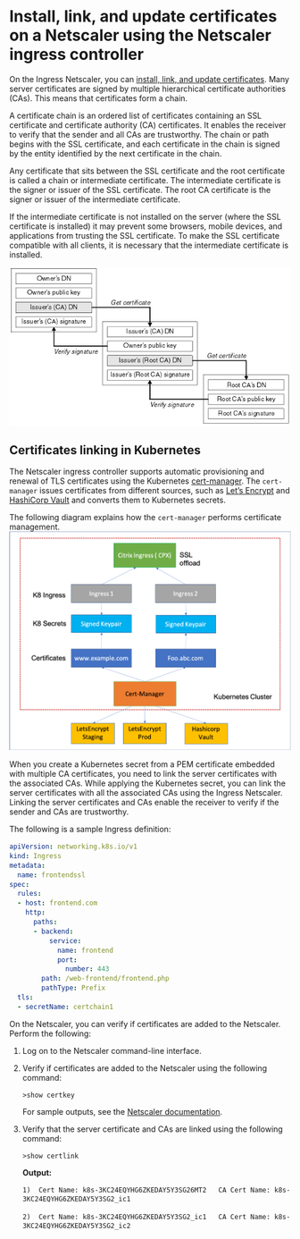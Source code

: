 # Install, link, and update certificates on a Netscaler using the Netscaler ingress controller

On the Ingress Netscaler, you can [install, link, and update certificates](https://docs.citrix.com/en-us/citrix-adc/13/ssl/ssl-certificates/add-group-certs.html). Many server certificates are signed by multiple hierarchical certificate authorities (CAs). This means that certificates form a chain.

A certificate chain is an ordered list of certificates containing an SSL certificate and certificate authority (CA) certificates. It enables the receiver to verify that the sender and all CAs are trustworthy. The chain or path begins with the SSL certificate, and each certificate in the chain is signed by the entity identified by the next certificate in the chain.

Any certificate that sits between the SSL certificate and the root certificate is called a chain or intermediate certificate. The intermediate certificate is the signer or issuer of the SSL certificate. The root CA certificate is the signer or issuer of the intermediate certificate.

If the intermediate certificate is not installed on the server (where the SSL certificate is installed) it may prevent some browsers, mobile devices, and applications from trusting the SSL certificate. To make the SSL certificate compatible with all clients, it is necessary that the intermediate certificate is installed.

![Certificate Chain](../media/cert-chain.jpg)

## Certificates linking in Kubernetes

The Netscaler ingress controller supports automatic provisioning and renewal of TLS certificates using the Kubernetes [cert-manager](https://github.com/jetstack/cert-manager). The `cert-manager` issues certificates from different sources, such as [Let’s Encrypt](https://letsencrypt.org/docs/) and [HashiCorp Vault](https://www.hashicorp.com/products/vault/) and converts them to Kubernetes secrets.

The following diagram explains how the `cert-manager` performs certificate management.
![Certificate Management](../media/cert-management.png)

When you create a Kubernetes secret from a PEM certificate embedded with multiple CA certificates, you need to link the server certificates with the associated CAs.
While applying the Kubernetes secret, you can link the server certificates with all the associated CAs using the Ingress Netscaler. Linking the server certificates and CAs enable the receiver to verify if the sender and CAs are trustworthy.

The following is a sample Ingress definition:

```yml
apiVersion: networking.k8s.io/v1
kind: Ingress
metadata:
  name: frontendssl
spec:
  rules:
  - host: frontend.com
    http:
      paths:
      - backend:
          service:
            name: frontend
            port:
              number: 443
        path: /web-frontend/frontend.php
        pathType: Prefix
  tls:
  - secretName: certchain1

```

On the Netscaler, you can verify if certificates are added to the Netscaler. Perform the following:

1.  Log on to the Netscaler command-line interface.

2.  Verify if certificates are added to the Netscaler using the following command:

        >show certkey

    For sample outputs, see the [Netscaler documentation](https://docs.citrix.com/en-us/citrix-adc/13/ssl/ssl-certificates/add-group-certs.html#manual-certificate-linking).

3.  Verify that the server certificate and CAs are linked using the following command:

        >show certlink

    **Output:**

        1)  Cert Name: k8s-3KC24EQYHG6ZKEDAY5Y3SG26MT2   CA Cert Name: k8s-3KC24EQYHG6ZKEDAY5Y3SG2_ic1
 
        2)  Cert Name: k8s-3KC24EQYHG6ZKEDAY5Y3SG2_ic1   CA Cert Name: k8s-3KC24EQYHG6ZKEDAY5Y3SG2_ic2